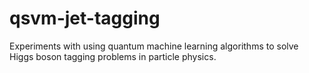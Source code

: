 # qsvm-jet-tagging
Experiments with using quantum machine learning algorithms to solve Higgs boson tagging problems in particle physics.

